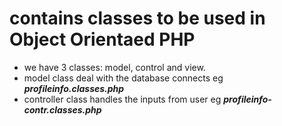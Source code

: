 # contains classes to be used in Object Orientaed PHP

- we have 3 classes: model, control and view.
- model class deal with the database connects eg **_profileinfo.classes.php_**
- controller class handles the inputs from user eg **_profileinfo-contr.classes.php_**
